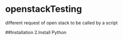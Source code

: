 # openstackTesting
different request of open stack to be called by a script

##Installation
2.Install Python
